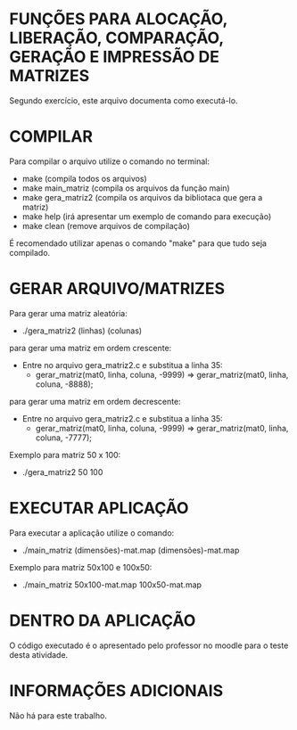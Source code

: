 # FUNÇÕES PARA ALOCAÇÃO, LIBERAÇÃO, COMPARAÇÃO, GERAÇÃO E IMPRESSÃO DE MATRIZES
Segundo exercício, este arquivo documenta como executá-lo.

# COMPILAR
Para compilar o arquivo utilize o comando no terminal:
  - make (compila todos os arquivos)
  - make main_matriz (compila os arquivos da função main)
  - make gera_matriz2 (compila os arquivos da bibliotaca que gera a matriz)
  - make help (irá apresentar um exemplo de comando para execução)
  - make clean (remove arquivos de compilação)

É recomendado utilizar apenas o comando "make" para que tudo seja compilado.

# GERAR ARQUIVO/MATRIZES
Para gerar uma matriz aleatória:
 - ./gera_matriz2 (linhas) (colunas)

para gerar uma matriz em ordem crescente:
  - Entre no arquivo gera_matriz2.c e substitua a linha 35:
    - gerar_matriz(mat0, linha, coluna, -9999) => gerar_matriz(mat0, linha, coluna, -8888);

para gerar uma matriz em ordem decrescente:
  - Entre no arquivo gera_matriz2.c e substitua a linha 35:
    - gerar_matriz(mat0, linha, coluna, -9999) => gerar_matriz(mat0, linha, coluna, -7777);

Exemplo para matriz 50 x 100:
 - ./gera_matriz2 50 100

# EXECUTAR APLICAÇÃO
Para executar a aplicação utilize o comando:
 - ./main_matriz (dimensões)-mat.map (dimensões)-mat.map

Exemplo para matriz 50x100 e 100x50:
 - ./main_matriz 50x100-mat.map 100x50-mat.map

# DENTRO DA APLICAÇÃO
O código executado é o apresentado pelo professor no moodle para o teste desta atividade.

# INFORMAÇÕES ADICIONAIS
Não há para este trabalho.
